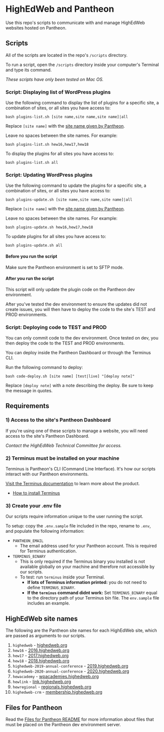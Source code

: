 # HighEdWeb and Pantheon

Use this repo's scripts to communicate with and manage HighEdWeb websites hosted on Pantheon.

## Scripts

All of the scripts are located in the repo's `/scripts` directory.

To run a script, open the `/scripts` directory inside your computer's Terminal and type its command.

*These scripts have only been tested on Mac OS.*

### Script: Displaying list of WordPress plugins

Use the following command to display the list of plugins for a specific site, a combination of sites, or all sites you have access to:

```
bash plugins-list.sh [site name,site name,site name]|all
```

Replace `[site name]` with the [site name given by Pantheon](#highedweb-site-names).

Leave no spaces between the site names. For example:

```
bash plugins-list.sh hew16,hew17,hew18
```

To display the plugins for all sites you have access to:

```
bash plugins-list.sh all
```

### Script: Updating WordPress plugins

Use the following command to update the plugins for a specific site, a combination of sites, or all sites you have access to:

```
bash plugins-update.sh [site name,site name,site name]|all
```

Replace `[site name]` with the [site name given by Pantheon](#highedweb-site-names).

Leave no spaces between the site names. For example:

```
bash plugins-update.sh hew16,hew17,hew18
```

To update plugins for all sites you have access to:

```
bash plugins-update.sh all
```

#### Before you run the script

Make sure the Pantheon environment is set to SFTP mode.

#### After you run the script

This script will only update the plugin code on the Pantheon dev environment.

After you've tested the dev environment to ensure the updates did not create issues, you will then have to deploy the code to the site's TEST and PROD environments.

### Script: Deploying code to TEST and PROD

You can only commit code to the dev environment. Once tested on dev, you then deploy the code to the TEST and PROD environments. 

You can deploy inside the Pantheon Dashboard or through the Terminus CLI.

Run the following command to deploy:

```
bash code-deploy.sh [site name] [test|live] "[deploy note]"
```

Replace `[deploy note]` with a note describing the deploy. Be sure to keep the message in quotes.

## Requirements

### 1) Access to the site's Pantheon Dashboard

If you're using one of these scripts to manage a website, you will need access to the site's Pantheon Dashboard.

*Contact the HighEdWeb Technical Committee for access.*

### 2) Terminus must be installed on your machine

Terminus is Pantheon's CLI (Command Line Interface). It's how our scripts interact with our Pantheon environments.

[Visit the Terminus documentation](https://pantheon.io/docs/terminus) to learn more about the product.

* [How to install Terminus](https://pantheon.io/docs/terminus/install)

### 3) Create your .env file

Our scripts require information unique to the user running the script.

To setup: copy the `.env.sample` file included in the repo, rename to `.env`, and populate the following information:

* `PANTHEON_EMAIL`
    * The email address used for your Pantheon account. This is required for Terminus authentication.
* `TERMINUS_BINARY`
    * This is only required if the Terminus binary you installed is not available globally on your machine and therefore not accessible by our scripts.
    * To test: run `terminus` inside your Terminal.
        * **If lots of Terminus information printed:** you do not need to define `TERMINUS_BINARY`.
        * **If the `terminus` command didnt work:** Set `TERMINUS_BINARY` equal to the directory path of your Terminus bin file. The `env.sample` file includes an example.

## HighEdWeb site names

The following are the Pantheon site names for each HighEdWeb site, which are passed as arguments to our scripts.

1. `highedweb` - [highedweb.org](https://www.highedweb.org/)
2. `hew16` - [2016.highedweb.org](https://2016.highedweb.org/)
3. `hew17` - [2017.highedweb.org](https://2017.highedweb.org/)
4. `hew18` - [2018.highedweb.org](https://2018.highedweb.org/)
5. `highedweb-2019-annual-conference` - [2019.highedweb.org](https://2019.highedweb.org/)
6. `highedweb-2020-annual-conference` - [2020.highedweb.org](https://2020.highedweb.org/)
7. `hewacademy` - [wpacademies.highedweb.org](https://wpacademies.highedweb.org/)
8. `hewlink` - [link.highedweb.org](https://link.highedweb.org/)
9. `hewregional` - [regionals.highedweb.org](https://regionals.highedweb.org/)
10. `highedweb-crm` - [membership.highedweb.org](https://membership.highedweb.org/)

## Files for Pantheon

Read the [Files for Pantheon README](/files_for_pantheon/README.md) for more information about files that must be placed on the Pantheon dev environment server.
